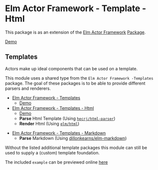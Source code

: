 # Elm Actor Framework - Template - Html

This package is as an extension of the [Elm Actor Framework](https://github.com/tricycle/elm-actor-framework) [Package](https://package.elm-lang.org/packages/tricycle/elm-actor-framework/latest).

[Demo](https://tricycle.github.io/elm-actor-framework-html)

## Templates

Actors make up ideal components that can be used on a template.

This module uses a shared type from the `Elm Actor Framework -Templates` package.
The goal of these packages is to be able to provide different parsers and renderers.

- [Elm Actor Framework - Templates](https://github.com/tricycle/elm-actor-framework-template)
  - [Demo](https://tricycle.github.io/elm-actor-framework)
- [Elm Actor Framework - Templates - Html](https://github.com/tricycle/elm-actor-framework-template-html)
  - [Demo](https://tricycle.github.io/elm-actor-framework-html)
  - **Parse** Html Template (Using [`hecrj/html-parser`](https://github.com/hecrj/html-parser))
  - **Render** Html (Using [`elm/html`](https://github.com/elm/html))

* [Elm Actor Framework - Templates - Markdown](https://github.com/tricycle/elm-actor-framework-template-markdown)
  - **Parse** Markdown (Using [dillonkearns/elm-markdown](https://github.com/dillonkearns/elm-markdown))

Without the listed additional template packages this module can still be used to
supply a (custom) template foundation.

The included `example` can be previewed online [here](https://tricycle.github.io/elm-actor-framework)
